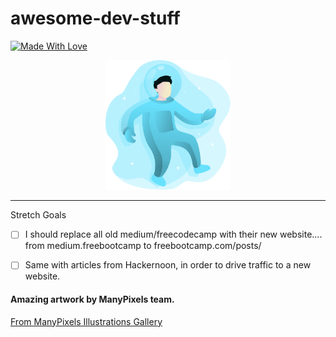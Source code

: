 # awesome-dev-stuff


  <!-- [![Awesome](https://cdn.rawgit.com/ChickenKyiv/awesome-dev-stuff/d7305f38d29fed78fa85652e3a63e154dd8e8829/media/badge.svg)](https://github.com/ChickenKyiv/awesome-dev-stuff) -->

[![Made With Love](https://img.shields.io/badge/Made%20With-Love-orange.svg)](https://github.com/ChickenKyiv/awesome-dev-stuff)



<p align="center"><img src="https://raw.githubusercontent.com/GroceriStar/creative/master/website-illustrations/astronaut.svg?sanitize=true" alt="astronaut" width="200" /></p>



<!--

Intro to PH community:

Last year I onboard around 100 interns into coding workflow at my company.
All of them have different level, skillset, background.

And each time, when they have some problems - I google links and put them at one place.
I started to collect links because some questions are recurring: "How to work with GitHub", "How to code React Components better", "What project structure should Nodejs project have", etc.

And right now I'm ready to present this website to ProductHunt community.
It's not finished project, we plan to extend it in future.

Feel free to take a look and give me your feedback. Thanks for your time.

Have a nice day! -->

---

Stretch Goals

- [ ] I should replace all old medium/freecodecamp with their new website.... from medium.freebootcamp to freebootcamp.com/posts/

- [ ] Same with articles from Hackernoon, in order to drive traffic to a new website.


#### Amazing artwork by ManyPixels team.
[From ManyPixels Illustrations Gallery](https://gallery.manypixels.co/?ref=producthunt)
